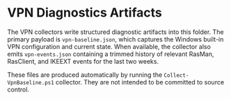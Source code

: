 # VPN Diagnostics Artifacts

The VPN collectors write structured diagnostic artifacts into this folder. The
primary payload is `vpn-baseline.json`, which captures the Windows built-in VPN
configuration and current state. When available, the collector also emits
`vpn-events.json` containing a trimmed history of relevant RasMan, RasClient,
and IKEEXT events for the last two weeks.

These files are produced automatically by running the `Collect-VpnBaseline.ps1`
collector. They are not intended to be committed to source control.
